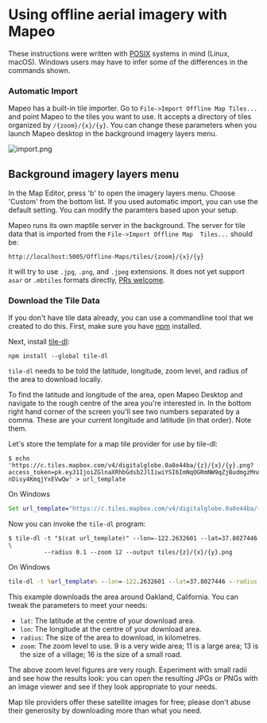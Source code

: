 # Using offline aerial imagery with Mapeo

These instructions were written with
[POSIX](https://en.wikipedia.org/wiki/POSIX) systems in mind (Linux, macOS).
Windows users may have to infer some of the differences in the commands shown.


### Automatic Import

Mapeo has a built-in tile importer. Go to `File->Import Offline Map Tiles...` and
point Mapeo to the tiles you want to use. It accepts a directory of tiles
organized by `/{zoom}/{x}/{y}`. You can change these parameters
when you launch Mapeo desktop in the background imagery layers menu. 

![import.png](import.png)

## Background imagery layers menu

In the Map Editor, press 'b' to open the imagery layers menu. Choose 'Custom'
from the bottom list.  If you used automatic import, you can use the default
setting. You can modify the paramters based upon your setup.

Mapeo runs its own maptile server in the background. The server for tile data that is imported from the `File->Import Offline Map  Tiles...` should be:

```
http://localhost:5005/Offline-Maps/tiles/{zoom}/{x}/{y}
```

It will try to use `.jpg`, `.png`, and `.jpeg` extensions. It does not yet support `asar` or `.mbtiles` formats directly, [PRs welcome](https://github.com/digidem/mapeo-desktop/issues/103).

### Download the Tile Data

If you don't have tile data already, you can use a commandline tool that we created to do this. First, make sure you have [npm](https://www.npmjs.com/get-npm) installed.

Next, install [tile-dl](https://github.com/noffle/tile-dl):

```
npm install --global tile-dl
```

`tile-dl` needs to be told the latitude, longitude, zoom level, and radius of
the area to download locally.

To find the latitude and longitude of the area, open Mapeo Desktop and navigate
to the rough centre of the area you're interested in. In the bottom right hand
corner of the screen you'll see two numbers separated by a comma. These are your
current longitude and latitude (in that order). Note them.

Let's store the template for a map tile provider for use by tile-dl:
```
$ echo 'https://c.tiles.mapbox.com/v4/digitalglobe.0a8e44ba/{z}/{x}/{y}.png?access_token=pk.eyJ1IjoiZGlnaXRhbGdsb2JlIiwiYSI6ImNqOGRmNW9qZjBudmgzMnA1a294OGRtNm8ifQ.06mo-nDisy4KmqjYxEVwQw' > url_template
```
On Windows
``` cmd
Set url_template="https://c.tiles.mapbox.com/v4/digitalglobe.0a8e44ba/{z}/{x}/{y}.png?access_token=pk.eyJ1IjoiZGlnaXRhbGdsb2JlIiwiYSI6ImNqOGRmNW9qZjBudmgzMnA1a294OGRtNm8ifQ.06mo-nDisy4KmqjYxEVwQw"
```

Now you can invoke the `tile-dl` program:

```
$ tile-dl -t "$(cat url_template)" --lon=-122.2632601 --lat=37.8027446 \
          --radius 0.1 --zoom 12 --output tiles/{z}/{x}/{y}.png
```
On Windows
``` cmd
tile-dl -t %url_template% --lon=-122.2632601 --lat=37.8027446 --radius 0.1 --zoom 12 --output tiles/{z}/{x}/{y}.png
```

This example downloads the area around Oakland, California. You can tweak the
parameters to meet your needs:

- `lat`: The latitude at the centre of your download area.
- `lon`: The longitude at the centre of your download area.
- `radius`: The size of the area to download, in kilometres.
- `zoom`: The zoom level to use. 9 is a very wide area; 11 is a large area; 13
  is the size of a village; 16 is the size of a small road.

The above zoom level figures are very rough. Experiment with small radii and see
how the results look: you can open the resulting JPGs or PNGs with an image
viewer and see if they look appropriate to your needs.

Map tile providers offer these satellite images for free; please don't abuse
their generosity by downloading more than what you need.


